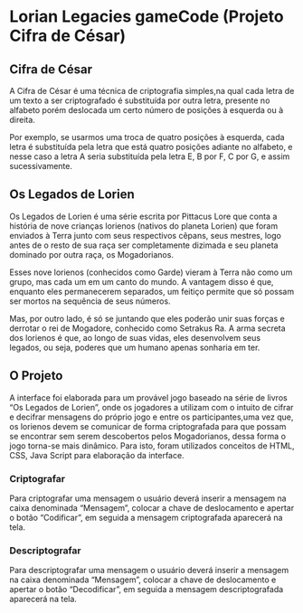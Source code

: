 # Lorian Legacies gameCode (Projeto Cifra de César)

## Cifra de César

A Cifra de César é uma técnica de criptografia simples,na qual cada letra de um texto a ser criptografado é substituída por outra letra, presente no alfabeto porém deslocada um certo número de posições à esquerda ou à direita.

Por exemplo, se usarmos uma troca de quatro posições à esquerda, cada letra é substituída pela letra que está quatro posições adiante no alfabeto, e nesse caso a letra A seria substituída pela letra E, B por F, C por G, e assim sucessivamente.

## Os Legados de Lorien
Os Legados de Lorien é uma série escrita por Pittacus Lore que conta a história de nove crianças lorienos (nativos do planeta Lorien) que foram enviados à Terra junto com seus respectivos cêpans, seus mestres, logo antes de o resto de sua raça ser completamente dizimada e seu planeta dominado por outra raça, os Mogadorianos.

Esses nove lorienos (conhecidos como Garde) vieram à Terra não como um grupo, mas cada um em um canto do mundo. A vantagem disso é que, enquanto eles permanecerem separados, um feitiço permite que só possam ser mortos na sequência de seus números.

Mas, por outro lado, é só se juntando que eles poderão unir suas forças e derrotar o rei de Mogadore, conhecido como Setrakus Ra. A arma secreta dos lorienos é que, ao longo de suas vidas, eles desenvolvem seus legados, ou seja, poderes que um humano apenas sonharia em ter.

## O Projeto

A interface foi elaborada para um provável jogo baseado na série de livros “Os Legados de Lorien”, onde os jogadores a utilizam com o intuito de cifrar e decifrar mensagens do próprio jogo e entre os participantes,uma vez que, os lorienos devem se comunicar de forma criptografada para que possam se encontrar sem serem descobertos pelos Mogadorianos, dessa forma o jogo torna-se mais dinâmico. Para isto, foram utilizados conceitos de HTML, CSS, Java Script  para elaboração da interface.

### Criptografar
Para criptografar uma mensagem o usuário deverá inserir a mensagem na caixa denominada “Mensagem”, colocar a chave de deslocamento e apertar o botão “Codificar”, em seguida a mensagem criptografada aparecerá na tela.

### Descriptografar
Para descriptografar uma mensagem o usuário deverá inserir a mensagem na caixa denominada “Mensagem”, colocar a chave de deslocamento e apertar o botão “Decodificar”, em seguida a mensagem descriptografada aparecerá na tela.
